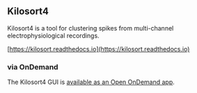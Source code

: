 ## Kilosort4

Kilosort4 is a tool for clustering spikes from multi-channel electrophysiological recordings.

[https://kilosort.readthedocs.io](https://kilosort.readthedocs.io)

### via OnDemand

The Kilosort4 GUI is [available as an Open OnDemand app](https://ondemand.otago.ac.nz/pun/sys/dashboard/batch_connect/sys/ood_kilosort_apptainer).
